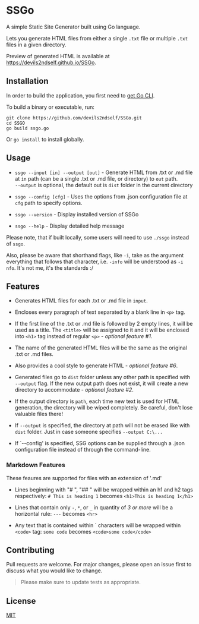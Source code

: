 # SSGo
A simple Static Site Generator built using Go language. 

Lets you generate HTML files from either a single `.txt` file or multiple `.txt` files in a given directory.

Preview of generated HTML is available at https://devils2ndself.github.io/SSGo.

## Installation

In order to build the application, you first need to [get Go CLI](https://go.dev/doc/install).

To build a binary or executable, run:

```
git clone https://github.com/devils2ndself/SSGo.git
cd SSGO
go build ssgo.go 
```
Or `go install` to install globally.


## Usage

- `ssgo --input [in] --output [out]` - Generate HTML from .txt or .md file at `in` path (can be a single .txt or .md file, or directory) to `out` path.  
`--output` is optional, the default out is `dist` folder in the current directory

- `ssgo --config [cfg]` - Uses the options from .json configuration file at `cfg` path to specify options. 

- `ssgo --version` - Display installed version of SSGo

- `ssgo --help` - Display detailed help message

Please note, that if built locally, some users will need to use `./ssgo` instead of `ssgo`.

Also, please be aware that shorthand flags, like `-i`, take as the argument everything that follows that character, i.e. `-info` will be understood as `-i nfo`. It's not me, it's the standards :/

## Features

- Generates HTML files for each .txt or .md file in `input`.

- Encloses every paragraph of text separated by a blank line in `<p>` tag.

- If the first line of the .txt or .md file is followed by 2 empty lines, it will be used as a title. The `<title>` will be assigned to it and it will be enclosed into `<h1>` tag instead of regular `<p>` - _optional feature #1_.

- The name of the generated HTML files will be the same as the original .txt or .md files.

- Also provides a cool style to generate HTML - _optional feature #6_.

- Generated files go to `dist` folder unless any other path is specified with `--output` flag. If the new output path does not exist, it will create a new directory to accommodate - _optional feature #2_.

- If the output directory is `path`, each time new text is used for HTML generation, the directory will be wiped completely. Be careful, don't lose valuable files there!

- If `--output` is specified, the directory at path will not be erased like with `dist` folder. Just in case someone specifies `--output C:\...`

- If `--config' is specified, SSG options can be supplied through a .json configuration file instead of through the command-line.

### Markdown Features
These feaures are supported for files with an extension of '.md'

- Lines beginning with "# ", "## " will be wrapped within an h1 and h2 tags respectively: ``# This is heading 1`` becomes ``<h1>This is heading 1</h1> `` 

- Lines that contain only `-`, `*`, or `_` in quantity of *3 or more* will be a horizontal rule: `---` becomes `<hr>`

- Any text that is contained within \` characters will be wrapped within `<code>` tag: `some code` becomes `<code>some code</code>`

## Contributing

Pull requests are welcome. For major changes, please open an issue first to discuss what you would like to change.

> Please make sure to update tests as appropriate.

## License
[MIT](https://choosealicense.com/licenses/mit/)
